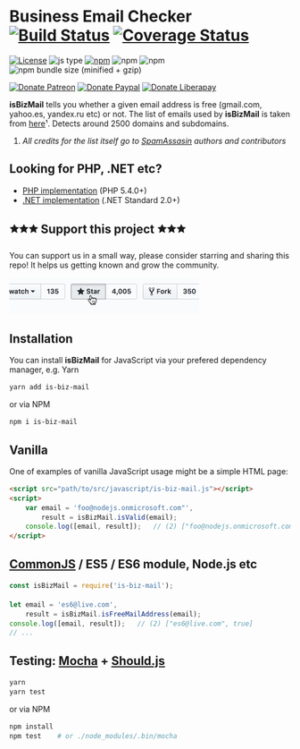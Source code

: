 Business Email Checker
[![Build Status](https://travis-ci.org/salaros/is-biz-mail-js.svg?branch=master)](https://travis-ci.org/salaros/is-biz-mail-js)
[![Coverage Status](https://coveralls.io/repos/github/salaros/is-biz-mail-js/badge.svg?branch=master)](https://coveralls.io/github/salaros/is-biz-mail-js?branch=master)
======================
[![License](https://img.shields.io/github/license/salaros/is-biz-mail-js.svg)](https://github.com/salaros/is-biz-mail-js/blob/master/LICENSE)
![js type](https://img.shields.io/badge/type-Vanilla%20|%20CommonJS-589594.svg)
[![npm](https://img.shields.io/npm/v/is-biz-mail.svg)](https://www.npmjs.com/package/is-biz-mail)
![npm](https://img.shields.io/npm/dt/is-biz-mail.svg)
![npm](https://img.shields.io/npm/dw/is-biz-mail.svg)
![npm bundle size (minified + gzip)](https://img.shields.io/bundlephobia/minzip/is-biz-mail.svg)

[![Donate Patreon](https://img.shields.io/badge/donate-Patreon-f96854.svg)](https://www.patreon.com/salaros/)
[![Donate Paypal](https://img.shields.io/badge/donate-PayPal-009cde.svg)](https://paypal.me/salarosIT)
[![Donate Liberapay](https://img.shields.io/badge/donate-Liberapay-ffc600.svg)](https://liberapay.com/salaros/)

**isBizMail** tells you whether a given email address is free (gmail.com, yahoo.es, yandex.ru etc) or not.
The list of emails used by **isBizMail** is taken from [here](http://svn.apache.org/repos/asf/spamassassin/trunk/rules/20_freemail_domains.cf)¹.
Detects around 2500 domains and subdomains.

1) *All credits for the list itself go to [SpamAssasin](https://spamassassin.apache.org/) authors and contributors*

## Looking for PHP, .NET etc?

* [PHP implementation](https://github.com/salaros/is-biz-mail-php) (PHP 5.4.0+)
* [.NET implementation](https://github.com/salaros/is-biz-mail-dotnet) (.NET Standard 2.0+)

## 🟊🟊🟊 Support this project 🟊🟊🟊

You can support us in a small way, please consider starring and sharing this repo! It helps us getting known and grow the community.

![star us](.github/assets/star_us.gif)

## Installation

You can install **isBizMail** for JavaScript via your prefered dependency manager, e.g. Yarn

```bash
yarn add is-biz-mail
```

or via NPM

```bash
npm i is-biz-mail
```

## Vanilla

One of examples of vanilla JavaScript usage might be a simple HTML page:

```html
<script src="path/to/src/javascript/is-biz-mail.js"></script>
<script>
    var email = 'foo@nodejs.onmicrosoft.com"',
        result = isBizMail.isValid(email);
    console.log([email, result]);   // (2) ["foo@nodejs.onmicrosoft.com", false]
</script>
```

## [CommonJS](http://requirejs.org/docs/commonjs.html) / ES5 / ES6 module, Node.js etc

```js
const isBizMail = require('is-biz-mail');

let email = 'es6@live.com',
    result = isBizMail.isFreeMailAddress(email);
console.log([email, result]);   // (2) ["es6@live.com", true]
// ...
```

## Testing: [Mocha](https://mochajs.org/) + [Should.js](https://shouldjs.github.io/)

```bash
yarn
yarn test
```

or via NPM

```bash
npm install
npm test    # or ./node_modules/.bin/mocha
```

